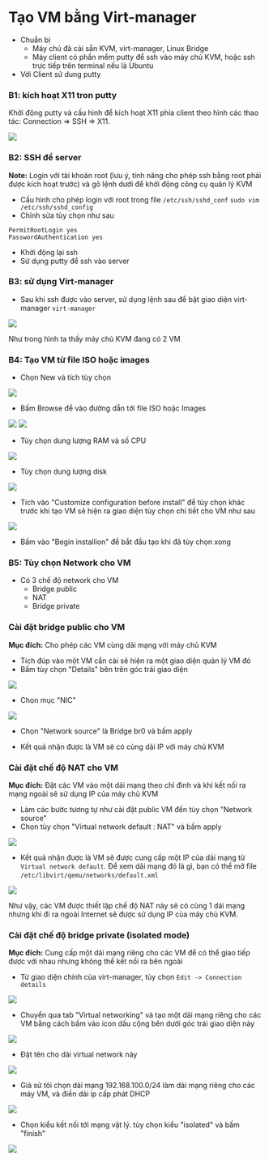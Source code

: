 # Tạo VM bằng Virt-manager
- Chuẩn bị
	- Máy chủ đã cài sẵn KVM, virt-manager, Linux Bridge
	- Máy client có phần mềm putty để ssh vào máy chủ KVM, hoặc ssh trực tiếp trên terminal nếu là Ubuntu
- Với Client sử dung putty
### B1: kích hoạt X11 tron putty
Khởi động putty và cấu hình để kích hoạt X11 phía client theo hình các thao tác: Connection => SSH => X11.

<img src="https://i.imgur.com/pgph8BL.png">

### B2: SSH để server
**Note:** Login với tài khoản root (lưu ý, tính năng cho phép ssh bằng root phải được kích hoạt trước) và gõ lệnh dưới để khởi động công cụ quản lý KVM
- Cấu hình cho phép login với root trong file `/etc/ssh/sshd_conf`
`sudo vim /etc/ssh/sshd_config`
- Chỉnh sửa tùy chọn như sau
```
PermitRootLogin yes
PasswordAuthentication yes
```
- Khởi động lại ssh
- Sử dụng putty để ssh vào server
### B3: sử dụng Virt-manager
- Sau khi ssh được vào server, sử dụng lệnh sau để bật giao diện virt-manager
`virt-manager`

<img src="https://i.imgur.com/NUSd3fB.png">

Như trong hình ta thấy máy chủ KVM đang có 2 VM
### B4: Tạo VM từ file ISO hoặc images
- Chọn New và tích tùy chọn

<img src="https://i.imgur.com/LuXoRC8.png">

- Bấm Browse để vào đường dẫn tới file ISO hoặc Images

<img src="https://i.imgur.com/nA15b2g.png">

<img src="https://i.imgur.com/wceHVlO.png">

- Tùy chọn dung lượng RAM và số CPU

<img src="https://i.imgur.com/e9Kz8LN.png">

- Tùy chọn dung lượng disk

<img src="https://i.imgur.com/3Cnbhwi.png">

- Tích vào "Customize configuration before install" để tùy chọn khác trước khi tạo VM sẽ hiện ra giao diện tùy chọn chi tiết cho VM như sau

<img src="https://i.imgur.com/98mT87L.png">

- Bấm vào "Begin installion" để bắt đầu tạo khi đã tùy chọn xong

### B5: Tùy chọn Network cho VM
- Có 3 chế độ network cho VM
	- Bridge public
	- NAT
	- Bridge private
	
### Cài đặt bridge public cho VM
**Mục đích:** Cho phép các VM cùng dải mạng với máy chủ KVM
- Tích đúp vào một VM cần cài sẽ hiện ra một giao diện quản lý VM đó
- Bấm tùy chọn "Details" bên trên góc trái giao diện

<img src="https://i.imgur.com/JPancjz.png">

- Chọn mục "NIC"

<img src="https://i.imgur.com/E0637ys.png">

- Chọn "Network source" là Bridge br0 và bấm apply

- Kết quả nhận được là VM sẽ có cùng dải IP với máy chủ KVM
### Cài đặt chế độ NAT cho VM
**Mục đích:** Đặt các VM vào một dải mạng theo chỉ đinh và khi kết nối ra mạng ngoài sẽ sử dụng IP của máy chủ KVM
- Làm các bước tương tự như cài đặt public VM đến tùy chọn "Network source"
- Chọn tùy chọn "Virtual network default : NAT" và bấm apply

<img src="https://i.imgur.com/YjS4LQ3.png	">

- Kết quả nhận được là VM sẽ được cung cấp một IP của dải mạng từ `Virtual network default`. Để xem dải mạng đó là gì, bạn có thể mở file `/etc/libvirt/qemu/networks/default.xml`

<img src="https://i.imgur.com/Cc59KfA.png">

Như vậy, các VM được thiết lập chế độ NAT này sẽ có cùng 1 dải mạng nhưng khi đi ra ngoài Internet sẽ được sử dụng IP của máy chủ KVM.

### Cài đặt chế độ bridge private (isolated mode)
**Mục đích:** Cung cấp một dải mạng riêng cho các VM để có thể giao tiếp được với nhau nhưng không thể kết nối ra bên ngoài
- Từ giao diện chính của virt-manager, tùy chọn `Edit -> Connection details`

<img src="https://i.imgur.com/xHTG209.png">

- Chuyển qua tab "Virtual networking" và tạo một dải mạng riêng cho các VM bằng cách bấm vào icon dấu cộng bên dưới góc trái giao diện này

<img src="https://i.imgur.com/iO8sha2.png">

- Đặt tên cho dải virtual network này

<img src="https://i.imgur.com/uup4WU7.png">

- Giả sử tôi chọn dải mạng 192.168.100.0/24 làm dải mạng riêng cho các máy VM, và điền dải ip cấp phát DHCP

<img src="https://i.imgur.com/xvyjfjk.png">

- Chọn kiểu kết nối tới mạng vật lý. tùy chọn kiểu "isolated" và bấm "finish"

<img src="https://i.imgur.com/pZ4V5Lr.png">




